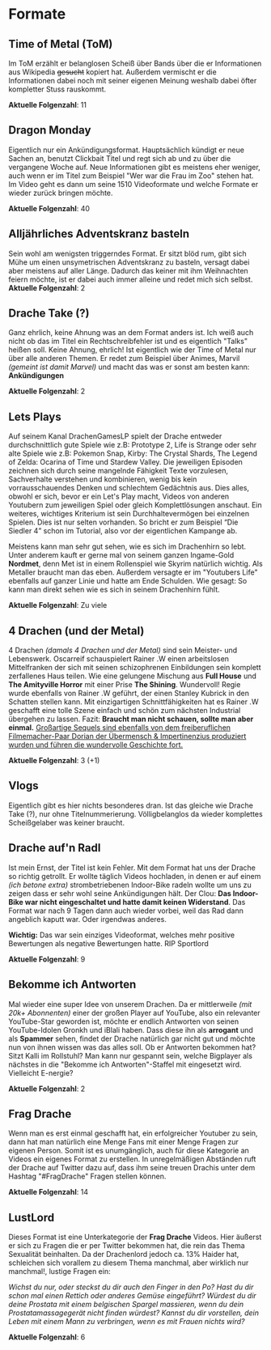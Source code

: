 # Formate

## Time of Metal (ToM)

Im ToM erzählt er belanglosen Scheiß über Bands über die er Informationen aus Wikipedia ~~gesucht~~ kopiert hat. 
Außerdem vermischt er die Informationen dabei noch mit seiner eigenen Meinung weshalb dabei öfter kompletter Stuss rauskommt.


**Aktuelle Folgenzahl**: 11

## Dragon Monday

Eigentlich nur ein Ankündigungsformat. Hauptsächlich kündigt er neue Sachen an, benutzt Clickbait Titel und regt sich ab und zu
über die vergangene Woche auf. Neue Informationen gibt es meistens eher weniger, auch wenn er im Titel 
zum Beispiel "Wer war die Frau im Zoo" stehen hat. Im Video geht es dann um seine 1510 Videoformate und welche Formate er wieder zurück
bringen möchte.


**Aktuelle Folgenzahl**: 40

## Alljährliches Adventskranz basteln

Sein wohl am wenigsten triggerndes Format. Er sitzt blöd rum, gibt sich Mühe um einen unsymetrischen Adventskranz zu basteln,
versagt dabei aber meistens auf aller Länge. Dadurch das keiner mit ihm Weihnachten feiern möchte, ist er dabei auch immer alleine
und redet mich sich selbst.
**Aktuelle Folgenzahl**: 2


## Drache Take (?)

Ganz ehrlich, keine Ahnung was an dem Format anders ist. Ich weiß auch nicht ob das im Titel ein Rechtschreibfehler ist und es eigentlich "Talks" heißen soll. Keine Ahnung, ehrlich! Ist eigentlich wie der Time of Metal nur über alle anderen Themen.
Er redet zum Beispiel über Animes, Marvil *(gemeint ist damit Marvel)* und macht das was er sonst am besten kann: **Ankündigungen**


**Aktuelle Folgenzahl**: 2


## Lets Plays

Auf seinem Kanal DrachenGamesLP spielt der Drache entweder durchschnittlich gute Spiele wie z.B: Prototype 2, Life is Strange oder sehr alte Spiele wie z.B: Pokemon Snap, Kirby: The Crystal Shards, The Legend of Zelda: Ocarina of Time und Stardew Valley.
Die jeweiligen Episoden zeichnen sich durch seine mangelnde Fähigkeit Texte vorzulesen, Sachverhalte verstehen und kombinieren, wenig bis kein vorrausschauendes Denken und schlechtem Gedächtnis aus.
Dies alles, obwohl er sich, bevor er ein Let's Play macht, Videos von anderen Youtubern zum jeweiligen Spiel oder gleich Komplettlösungen anschaut.
Ein weiteres, wichtiges Kriterium ist sein Durchhaltevermögen bei einzelnen Spielen. Dies ist nur selten vorhanden. So bricht er zum Beispiel “Die Siedler 4” schon im Tutorial, also vor der eigentlichen Kampange ab.

Meistens kann man sehr gut sehen, wie es sich im Drachenhirn so lebt. Unter anderem
kauft er gerne mal von seinem ganzen Ingame-Gold **Nordmet**, denn Met ist in einem Rollenspiel wie Skyrim natürlich wichtig. Als Metaller braucht man das eben. Außerdem versagte er im "Youtubers Life" ebenfalls auf ganzer Linie und hatte am Ende Schulden. Wie gesagt: So kann man direkt sehen wie es sich in seinem Drachenhirn fühlt.


**Aktuelle Folgenzahl**: Zu viele


## 4 Drachen (und der Metal)

4 Drachen *(damals 4 Drachen und der Metal)* sind sein Meister- und Lebenswerk. Oscarreif schauspielert Rainer .W einen arbeitslosen Mittelfranken der sich mit seinen schizophrenen Einbildungen sein komplett zerfallenes Haus teilen. Wie eine gelungene Mischung aus **Full House** und **The Amityville Horror** mit einer Prise **The Shining**. Wundervoll! Regie wurde ebenfalls von Rainer .W geführt, der einen Stanley Kubrick in den Schatten stellen kann. Mit einzigartigen Schnittfähigkeiten hat es Rainer .W geschafft eine tolle Szene einfach und schön zum nächsten Industrial übergehen zu lassen. Fazit: **Braucht man nicht schauen, sollte man aber einmal.** [Großartige Sequels sind ebenfalls von dem freiberuflichen Filmemacher-Paar Dorian der Übermensch & Impertinenzius produziert wurden und führen die wundervolle Geschichte fort.](https://www.youtube.com/watch?v=dVYBTr5vb-A)

**Aktuelle Folgenzahl**: 3 (+1)


## Vlogs

Eigentlich gibt es hier nichts besonderes dran. Ist das gleiche wie Drache Take (?), nur ohne Titelnummerierung. Völligbelanglos da wieder komplettes Scheißgelaber was keiner braucht.


## Drache auf'n Radl

Ist mein Ernst, der Titel ist kein Fehler. Mit dem Format hat uns der Drache so richtig getrollt. Er wollte täglich Videos hochladen, in denen er auf einem *(ich betone extra)* strombetriebenen Indoor-Bike radeln wollte um uns zu zeigen dass er sehr wohl seine Ankündigungen hält. Der Clou: **Das Indoor-Bike war nicht eingeschaltet und hatte damit keinen Widerstand**. Das Format war nach 9 Tagen dann auch wieder vorbei, weil das Rad dann angeblich kaputt war. Oder irgendwas anderes.

**Wichtig:** Das war sein einziges Videoformat, welches mehr positive Bewertungen als negative Bewertungen hatte. RIP Sportlord

**Aktuelle Folgenzahl**: 9


## Bekomme ich Antworten

Mal wieder eine super Idee von unserem Drachen. Da er mittlerweile *(mit 20k+ Abonnenten)* einer der großen Player auf YouTube, also ein relevanter YouTube-Star geworden ist, möchte er endlich Antworten von seinen YouTube-Idolen Gronkh und iBlali haben. Dass diese ihn als **arrogant** und als **Spammer** sehen, findet der Drache natürlich gar nicht gut und möchte nun von ihnen wissen was das alles soll. Ob er Antworten bekommen hat? Sitzt Kalli im Rollstuhl? Man kann nur gespannt sein, welche Bigplayer als nächstes in die "Bekomme ich Antworten"-Staffel mit eingesetzt wird. Vielleicht E-nergie?

**Aktuelle Folgenzahl**: 2


## Frag Drache

Wenn man es erst einmal geschafft hat, ein erfolgreicher Youtuber zu sein, dann hat man natürlich eine Menge Fans mit einer Menge Fragen zur eigenen Person. Somit ist es unumgänglich, auch für diese Kategorie an Videos ein eigenes Format zu erstellen. In unregelmäßigen Abständen ruft der Drache auf Twitter dazu auf, dass ihm seine treuen Drachis unter dem Hashtag "#FragDrache" Fragen stellen können.

**Aktuelle Folgenzahl**: 14


## LustLord

Dieses Format ist eine Unterkategorie der **Frag Drache** Videos. Hier äußerst er sich zu Fragen die er per Twitter bekommen hat, die rein das Thema Sexualität beinhalten. Da der Drachenlord jedoch ca. 13% Haider hat, schleichen sich vorallem zu diesem Thema manchmal, aber wirklich nur manchmal!, lustige Fragen ein:

*Wichst du nur, oder steckst du dir auch den Finger in den Po?*
*Hast du dir schon mal einen Rettich oder anderes Gemüse eingeführt?* 
*Würdest du dir deine Prostata mit einem belgischen Spargel massieren, wenn du dein Prostatamassagegerät nicht finden würdest?*
*Kannst du dir vorstellen, dein Leben mit einem Mann zu verbringen, wenn es mit Frauen nichts wird?*

 
 **Aktuelle Folgenzahl**: 6

